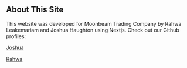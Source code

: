 ## About This Site
This website was developed for Moonbeam Trading Company by Rahwa Leakemariam and Joshua Haughton using Nextjs. Check out our Github profiles:

[Joshua](https://github.com/JoshuaHaughton)

[Rahwa](https://github.com/rahleak)





